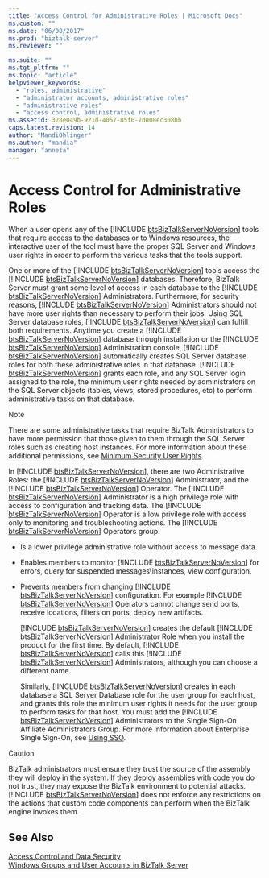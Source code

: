 ```yaml
---
title: "Access Control for Administrative Roles | Microsoft Docs"
ms.custom: ""
ms.date: "06/08/2017"
ms.prod: "biztalk-server"
ms.reviewer: ""

ms.suite: ""
ms.tgt_pltfrm: ""
ms.topic: "article"
helpviewer_keywords: 
  - "roles, administrative"
  - "administrator accounts, administrative roles"
  - "administrative roles"
  - "access control, administrative roles"
ms.assetid: 328e049b-921d-4057-85f0-7d008ec308bb
caps.latest.revision: 14
author: "MandiOhlinger"
ms.author: "mandia"
manager: "anneta"
---
```

# Access Control for Administrative Roles
When a user opens any of the [!INCLUDE [btsBizTalkServerNoVersion](../includes/btsbiztalkservernoversion-md.md)] tools that require access to the databases or to Windows resources, the interactive user of the tool must have the proper SQL Server and Windows user rights in order to perform the various tasks that the tools support.  
  
 One or more of the [!INCLUDE [btsBizTalkServerNoVersion](../includes/btsbiztalkservernoversion-md.md)] tools access the [!INCLUDE [btsBizTalkServerNoVersion](../includes/btsbiztalkservernoversion-md.md)] databases. Therefore, BizTalk Server must grant some level of access in each database to the [!INCLUDE [btsBizTalkServerNoVersion](../includes/btsbiztalkservernoversion-md.md)] Administrators. Furthermore, for security reasons, [!INCLUDE [btsBizTalkServerNoVersion](../includes/btsbiztalkservernoversion-md.md)] Administrators should not have more user rights than necessary to perform their jobs. Using SQL Server database roles, [!INCLUDE [btsBizTalkServerNoVersion](../includes/btsbiztalkservernoversion-md.md)] can fulfill both requirements. Anytime you create a [!INCLUDE [btsBizTalkServerNoVersion](../includes/btsbiztalkservernoversion-md.md)] database through installation or the [!INCLUDE [btsBizTalkServerNoVersion](../includes/btsbiztalkservernoversion-md.md)] Administration console, [!INCLUDE [btsBizTalkServerNoVersion](../includes/btsbiztalkservernoversion-md.md)] automatically creates SQL Server database roles for both these administrative roles in that database. [!INCLUDE [btsBizTalkServerNoVersion](../includes/btsbiztalkservernoversion-md.md)] grants each role, and any SQL Server login assigned to the role, the minimum user rights needed by administrators on the SQL Server objects (tables, views, stored procedures, etc) to perform administrative tasks on that database.  
  
> [!NOTE]
>  There are some administrative tasks that require BizTalk Administrators to have more permission that those given to them through the SQL Server roles such as creating host instances. For more information about these additional permissions, see [Minimum Security User Rights](../core/minimum-security-user-rights.md).  
  
 In [!INCLUDE [btsBizTalkServerNoVersion](../includes/btsbiztalkservernoversion-md.md)], there are two Administrative Roles: the [!INCLUDE [btsBizTalkServerNoVersion](../includes/btsbiztalkservernoversion-md.md)] Administrator, and the [!INCLUDE [btsBizTalkServerNoVersion](../includes/btsbiztalkservernoversion-md.md)] Operator. The [!INCLUDE [btsBizTalkServerNoVersion](../includes/btsbiztalkservernoversion-md.md)] Administrator is a high privilege role with access to configuration and tracking data. The [!INCLUDE [btsBizTalkServerNoVersion](../includes/btsbiztalkservernoversion-md.md)] Operator is a low privilege role with access only to monitoring and troubleshooting actions. The [!INCLUDE [btsBizTalkServerNoVersion](../includes/btsbiztalkservernoversion-md.md)] Operators group:  
  
- Is a lower privilege administrative role without access to message data.  
  
- Enables members to monitor [!INCLUDE [btsBizTalkServerNoVersion](../includes/btsbiztalkservernoversion-md.md)] for errors, query for suspended messages\instances, view configuration.  
  
- Prevents members from changing [!INCLUDE [btsBizTalkServerNoVersion](../includes/btsbiztalkservernoversion-md.md)] configuration. For example [!INCLUDE [btsBizTalkServerNoVersion](../includes/btsbiztalkservernoversion-md.md)] Operators cannot change send ports, receive locations, filters on ports, deploy new artifacts.  
  
  [!INCLUDE [btsBizTalkServerNoVersion](../includes/btsbiztalkservernoversion-md.md)] creates the default [!INCLUDE [btsBizTalkServerNoVersion](../includes/btsbiztalkservernoversion-md.md)] Administrator Role when you install the product for the first time. By default, [!INCLUDE [btsBizTalkServerNoVersion](../includes/btsbiztalkservernoversion-md.md)] calls this [!INCLUDE [btsBizTalkServerNoVersion](../includes/btsbiztalkservernoversion-md.md)] Administrators, although you can choose a different name.  
  
  Similarly, [!INCLUDE [btsBizTalkServerNoVersion](../includes/btsbiztalkservernoversion-md.md)] creates in each database a SQL Server Database role for the user group for each host, and grants this role the minimum user rights it needs for the user group to perform tasks for that host. You must add the [!INCLUDE [btsBizTalkServerNoVersion](../includes/btsbiztalkservernoversion-md.md)] Administrators to the Single Sign-On Affiliate Administrators Group. For more information about Enterprise Single Sign-On, see [Using SSO](../core/using-sso.md).  
  
> [!CAUTION]
>  BizTalk administrators must ensure they trust the source of the assembly they will deploy in the system. If they deploy assemblies with code you do not trust, they may expose the BizTalk environment to potential attacks. [!INCLUDE [btsBizTalkServerNoVersion](../includes/btsbiztalkservernoversion-md.md)] does not enforce any restrictions on the actions that custom code components can perform when the BizTalk engine invokes them.  
  
## See Also  
 [Access Control and Data Security](../core/access-control-and-data-security.md)   
 [Windows Groups and User Accounts in BizTalk Server](../core/windows-groups-and-user-accounts-in-biztalk-server.md)